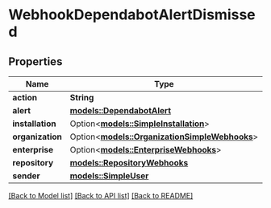 # WebhookDependabotAlertDismissed

## Properties

Name | Type | Description | Notes
------------ | ------------- | ------------- | -------------
**action** | **String** |  | 
**alert** | [**models::DependabotAlert**](dependabot-alert.md) |  | 
**installation** | Option<[**models::SimpleInstallation**](simple-installation.md)> |  | [optional]
**organization** | Option<[**models::OrganizationSimpleWebhooks**](organization-simple-webhooks.md)> |  | [optional]
**enterprise** | Option<[**models::EnterpriseWebhooks**](enterprise-webhooks.md)> |  | [optional]
**repository** | [**models::RepositoryWebhooks**](repository-webhooks.md) |  | 
**sender** | [**models::SimpleUser**](simple-user.md) |  | 

[[Back to Model list]](../README.md#documentation-for-models) [[Back to API list]](../README.md#documentation-for-api-endpoints) [[Back to README]](../README.md)



